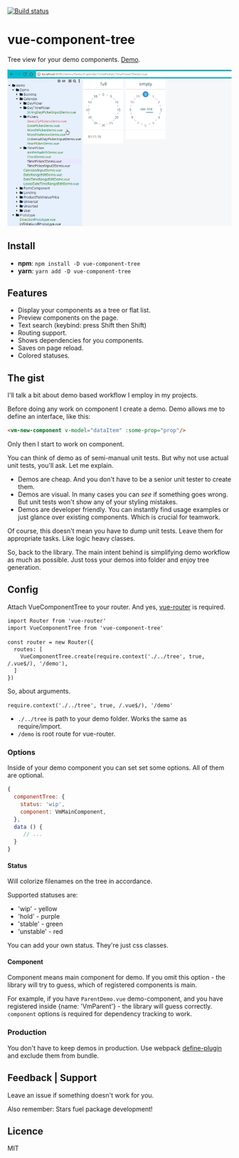 [![Build status][circleci-badge]][circleci-url]

# vue-component-tree

Tree view for your demo components. [Demo](http://vue-component-tree-demo.asva.by/#/Demo/ContactComponent.vue).

![Interface](docs/main.gif)

## Install

* **npm**: `npm install -D vue-component-tree` 
* **yarn**: `yarn add -D vue-component-tree`

## Features
* Display your components as a tree or flat list.
* Preview components on the page.
* Text search (keybind: press Shift then Shift)
* Routing support.
* Shows dependencies for you components.
* Saves on page reload.
* Colored statuses.

## The gist

I'll talk a bit about demo based workflow I employ in my projects.

Before doing any work on component I create a demo. Demo allows me to define an interface, like this:
```html
<vm-new-component v-model="dataItem" :some-prop="prop"/>
```
Only then I start to work on component.

You can think of demo as of semi-manual unit tests. But why not use actual unit tests, you'll ask. Let me explain.
* Demos are cheap. And you don't have to be a senior unit tester to create them.
* Demos are visual. In many cases you can *see* if something goes wrong. But unit tests won't show any of your styling mistakes.
* Demos are developer friendly. You can instantly find usage examples or just glance over existing components. Which is crucial for teamwork.

Of course, this doesn't mean you have to dump unit tests. Leave them for appropriate tasks. Like logic heavy classes.

So, back to the library. The main intent behind is simplifying demo workflow as much as possible. Just toss your demos into folder and enjoy tree generation.

## Config

Attach VueComponentTree to your router. And yes, [vue-router](https://github.com/vuejs/vue-router) is required.
```
import Router from 'vue-router'
import VueComponentTree from 'vue-component-tree'

const router = new Router({
  routes: [
    VueComponentTree.create(require.context('./../tree', true, /.vue$/), '/demo'),
  ]
})
```
So, about arguments. 

`require.context('./../tree', true, /.vue$/), '/demo'`
* `./../tree` is path to your demo folder. Works the same as require/import.
* `/demo` is root route for vue-router.

### Options
Inside of your demo component you can set set some options. All of them are optional.

 ```javascript
 {
   componentTree: {
     status: 'wip',
     component: VmMainComponent,
   },
   data () {
      // ...
   }
 }
 ```
 
#### Status 

Will colorize filenames on the tree in accordance.

Supported statuses are:
 * 'wip' - yellow
 * 'hold' - purple
 * 'stable' - green
 * 'unstable' - red
 
You can add your own status. They're just css classes. 

#### Component

Component means main component for demo.
If you omit this option - the library will try to guess, which of registered components is main.

For example, if you have `ParentDemo.vue` demo-component, and you have registered inside {name: 'VmParent'} - the library will guess correctly.
`component` options is required for dependency tracking to work.   

### Production

You don't have to keep demos in production. Use webpack [define-plugin](https://webpack.js.org/plugins/define-plugin/) and exclude them from bundle.  

## Feedback | Support
Leave an issue if something doesn't work for you.

Also remember: Stars fuel package development! 

## Licence
MIT

[circleci-badge]: https://img.shields.io/circleci/project/github/asvae/vue-component-tree/master.svg?style=flat-square
[circleci-url]: https://circleci.com/gh/asvae/vue-component-tree